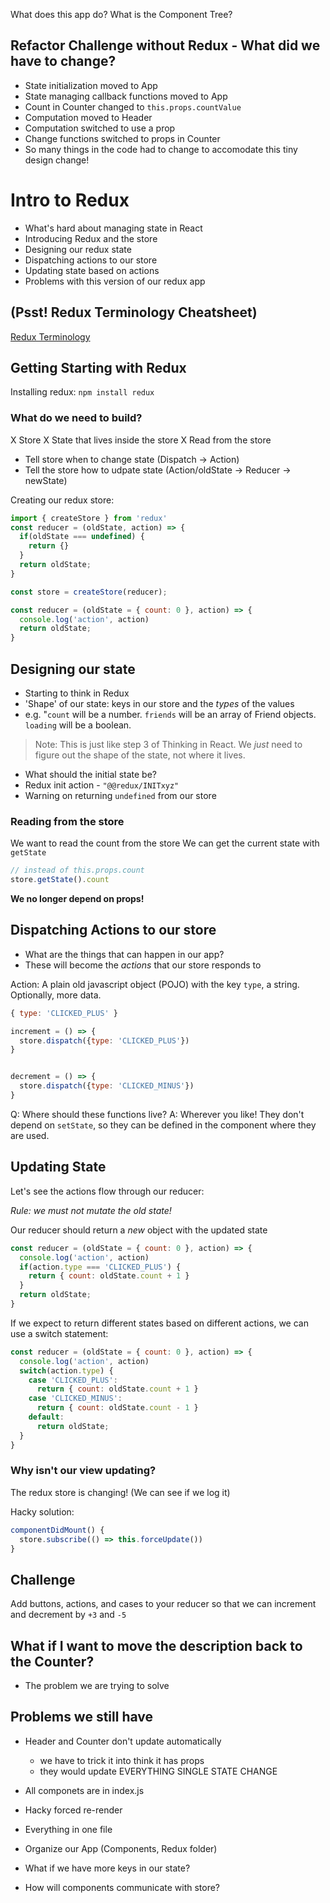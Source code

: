 What does this app do? What is the Component Tree?

## Refactor Challenge without Redux - What did we have to change?

- State initialization moved to App
- State managing callback functions moved to App
- Count in Counter changed to `this.props.countValue`
- Computation moved to Header
- Computation switched to use a prop
- Change functions switched to props in Counter
- So many things in the code had to change to accomodate this tiny design change!

# Intro to Redux

- What's hard about managing state in React
- Introducing Redux and the store
- Designing our redux state
- Dispatching actions to our store
- Updating state based on actions
- Problems with this version of our redux app


## (Psst! Redux Terminology Cheatsheet)
[Redux Terminology](https://gist.github.com/alexgriff/0e247dee73e9125177d9c04cec159cc6)


## Getting Starting with Redux

Installing redux: `npm install redux`


### What do we need to build?
X Store
X State that lives inside the store
X Read from the store
- Tell store when to change state (Dispatch -> Action)
- Tell the store how to udpate state (Action/oldState -> Reducer -> newState)


Creating our redux store:

```js
import { createStore } from 'redux'
const reducer = (oldState, action) => {
  if(oldState === undefined) {
    return {}
  }
  return oldState;
}

const store = createStore(reducer);
```

```js
const reducer = (oldState = { count: 0 }, action) => {
  console.log('action', action)
  return oldState;
}
```

## Designing our state

- Starting to think in Redux
- 'Shape' of our state: keys in our store and the _types_ of the values
- e.g. "`count` will be a number. `friends` will be an array of Friend objects. `loading` will be a boolean.

> Note: This is just like step 3 of Thinking in React. We _just_ need to figure out the shape of the state, not where it lives.

- What should the initial state be?
- Redux init action - `"@@redux/INITxyz"`
- Warning on returning `undefined` from our store

### Reading from the store

We want to read the count from the store
We can get the current state with `getState`

```js
// instead of this.props.count
store.getState().count
```

**We no longer depend on props!**

## Dispatching Actions to our store

- What are the things that can happen in our app?
- These will become the _actions_ that our store responds to

Action: A plain old javascript object (POJO) with the key `type`, a string. Optionally, more data.

```js
{ type: 'CLICKED_PLUS' }
```

```js
increment = () => {
  store.dispatch({type: 'CLICKED_PLUS'})
}


decrement = () => {
  store.dispatch({type: 'CLICKED_MINUS'})
}
```

Q: Where should these functions live?
A: Wherever you like! They don't depend on `setState`, so they can be defined in the component where they are used.

## Updating State

Let's see the actions flow through our reducer:

*Rule: we must not mutate the old state!*

Our reducer should return a _new_ object with the updated state

```js
const reducer = (oldState = { count: 0 }, action) => {
  console.log('action', action)
  if(action.type === 'CLICKED_PLUS') {
    return { count: oldState.count + 1 }
  }
  return oldState;
}
```

If we expect to return different states based on different actions, we can use a switch statement:

```js
const reducer = (oldState = { count: 0 }, action) => {
  console.log('action', action)
  switch(action.type) {
    case 'CLICKED_PLUS':
      return { count: oldState.count + 1 }
    case 'CLICKED_MINUS':
      return { count: oldState.count - 1 }
    default:
      return oldState;
  }
}
```

### Why isn't our view updating?

The redux store is changing! (We can see if we log it)

Hacky solution:

```js
componentDidMount() {
  store.subscribe(() => this.forceUpdate())
}
```

## Challenge

Add buttons, actions, and cases to your reducer so that we can increment and decrement by `+3` and `-5`

## What if I want to move the description back to the Counter?
- The problem we are trying to solve

## Problems we still have
- Header and Counter don't update automatically
   - we have to trick it into think it has props
   - they would update EVERYTHING SINGLE STATE CHANGE
- All componets are in index.js



















































- Hacky forced re-render
- Everything in one file
- Organize our App (Components, Redux folder)
- What if we have more keys in our state?
- How will components communicate with store?

